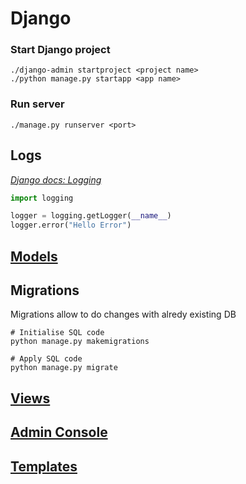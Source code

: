 # Django

### Start Django project
```shell
./django-admin startproject <project name>
./python manage.py startapp <app name>
```

### Run server

```shell
./manage.py runserver <port>
```

## Logs

[_Django docs: Logging_](https://docs.djangoproject.com/en/dev/topics/logging/)

```python
import logging

logger = logging.getLogger(__name__)
logger.error("Hello Error")
```

## [Models](/django/models.md)

## Migrations

Migrations allow to do changes with alredy existing DB

```shell
# Initialise SQL code
python manage.py makemigrations
```

```shell
# Apply SQL code
python manage.py migrate
```

## [Views](/django/views.md)

## [Admin Console](/django/admin_console.md)

## [Templates](django/template.md)